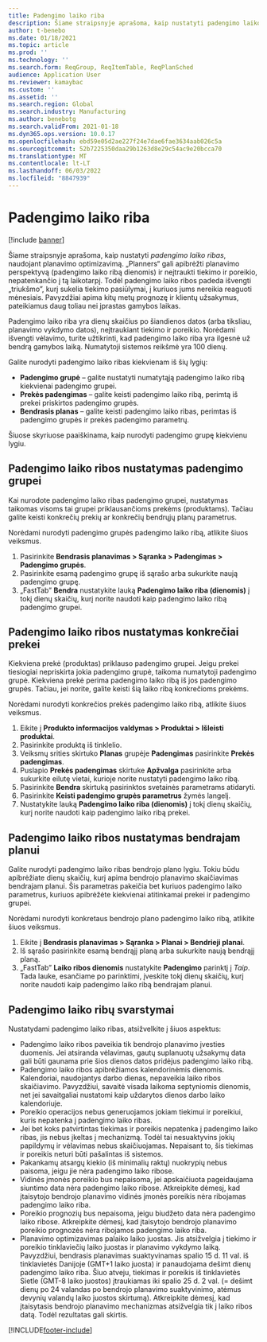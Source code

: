 ```yaml
---
title: Padengimo laiko riba
description: Šiame straipsnyje aprašoma, kaip nustatyti padengimo laiko ribas, naudojant planavimo optimizavimą. Padengimo laiko riba nurodo jūsų planavimo perspektyvą ir limitą.
author: t-benebo
ms.date: 01/18/2021
ms.topic: article
ms.prod: ''
ms.technology: ''
ms.search.form: ReqGroup, ReqItemTable, ReqPlanSched
audience: Application User
ms.reviewer: kamaybac
ms.custom: ''
ms.assetid: ''
ms.search.region: Global
ms.search.industry: Manufacturing
ms.author: benebotg
ms.search.validFrom: 2021-01-18
ms.dyn365.ops.version: 10.0.17
ms.openlocfilehash: ebd59e05d2ae227f24e7dae6fae3634aab026c5a
ms.sourcegitcommit: 52b7225350daa29b1263d8e29c54ac9e20bcca70
ms.translationtype: MT
ms.contentlocale: lt-LT
ms.lasthandoff: 06/03/2022
ms.locfileid: "8847939"
---
```

# <a name="coverage-time-fences"></a>Padengimo laiko riba

[!include [banner](../../includes/banner.md)]

Šiame straipsnyje aprašoma, kaip nustatyti *padengimo laiko ribas*, naudojant planavimo optimizavimą. „Planners“ gali apibrėžti planavimo perspektyvą (padengimo laiko ribą dienomis) ir neįtraukti tiekimo ir poreikio, nepatenkančio į tą laikotarpį. Todėl padengimo laiko ribos padeda išvengti „triukšmo”, kurį sukelia tiekimo pasiūlymai, į kuriuos jums nereikia reaguoti mėnesiais. Pavyzdžiai apima kitų metų prognozę ir klientų užsakymus, pateikiamus daug toliau nei įprastas gamybos laikas.

Padengimo laiko riba yra dienų skaičius po šiandienos datos (arba tiksliau, planavimo vykdymo datos), neįtraukiant tiekimo ir poreikio. Norėdami išvengti vėlavimo, turite užtikrinti, kad padengimo laiko riba yra ilgesnė už bendrą gamybos laiką. Numatytoji sistemos reikšmė yra 100 dienų.

Galite nurodyti padengimo laiko ribas kiekvienam iš šių lygių:

- **Padengimo grupė** – galite nustatyti numatytąją padengimo laiko ribą kiekvienai padengimo grupei.
- **Prekės padengimas** – galite keisti padengimo laiko ribą, perimtą iš prekei priskirtos padengimo grupės.
- **Bendrasis planas** – galite keisti padengimo laiko ribas, perimtas iš padengimo grupės ir prekės padengimo parametrų.

Šiuose skyriuose paaiškinama, kaip nurodyti padengimo grupę kiekvienu lygiu.

## <a name="set-a-coverage-time-fence-for-a-coverage-group"></a>Padengimo laiko ribos nustatymas padengimo grupei

Kai nurodote padengimo laiko ribas padengimo grupei, nustatymas taikomas visoms tai grupei priklausančioms prekėms (produktams). Tačiau galite keisti konkrečių prekių ar konkrečių bendrųjų planų parametrus.

Norėdami nurodyti padengimo grupės padengimo laiko ribą, atlikite šiuos veiksmus.

1. Pasirinkite **Bendrasis planavimas \> Sąranka \> Padengimas \> Padengimo grupės**.
1. Pasirinkite esamą padengimo grupę iš sąrašo arba sukurkite naują padengimo grupę.
1. „FastTab” **Bendra** nustatykite lauką **Padengimo laiko riba (dienomis)** į tokį dienų skaičių, kurį norite naudoti kaip padengimo laiko ribą padengimo grupei.

## <a name="set-a-coverage-time-fence-for-a-specific-item"></a>Padengimo laiko ribos nustatymas konkrečiai prekei

Kiekviena prekė (produktas) priklauso padengimo grupei. Jeigu prekei tiesiogiai nepriskirta jokia padengimo grupė, taikoma numatytoji padengimo grupė. Kiekviena prekė perima padengimo laiko ribą iš jos padengimo grupės. Tačiau, jei norite, galite keisti šią laiko ribą konkrečioms prekėms.

Norėdami nurodyti konkrečios prekės padengimo laiko ribą, atlikite šiuos veiksmus.

1. Eikite į **Produkto informacijos valdymas \> Produktai \> Išleisti produktai**.
1. Pasirinkite produktą iš tinklelio.
1. Veiksmų srities skirtuko **Planas** grupėje **Padengimas** pasirinkite **Prekės padengimas**.
1. Puslapio **Prekės padengimas** skirtuke **Apžvalga** pasirinkite arba sukurkite eilutę vietai, kurioje norite nustatyti padengimo laiko ribą.
1. Pasirinkite **Bendra** skirtuką pasirinktos svetainės parametrams atidaryti.
1. Pasirinkite **Keisti padengimo grupės parametrus** žymės langelį.
1. Nustatykite lauką **Padengimo laiko riba (dienomis)** į tokį dienų skaičių, kurį norite naudoti kaip padengimo laiko ribą prekei.

## <a name="set-a-coverage-time-fence-for-a-specific-master-plan"></a>Padengimo laiko ribos nustatymas bendrajam planui

Galite nurodyti padengimo laiko ribas bendrojo plano lygiu. Tokiu būdu apibrėžiate dienų skaičių, kurį apima bendrojo planavimo skaičiavimas bendrajam planui. Šis parametras pakeičia bet kuriuos padengimo laiko parametrus, kuriuos apibrėžėte kiekvienai atitinkamai prekei ir padengimo grupei.

Norėdami nurodyti konkretaus bendrojo plano padengimo laiko ribą, atlikite šiuos veiksmus.

1. Eikite į **Bendrasis planavimas \> Sąranka \> Planai \> Bendrieji planai**.
1. Iš sąrašo pasirinkite esamą bendrąjį planą arba sukurkite naują bendrąjį planą.
1. „FastTab” **Laiko ribos dienomis** nustatykite **Padengimo** parinktį į *Taip*. Tada lauke, esančiame po parinktimi, įveskite tokį dienų skaičių, kurį norite naudoti kaip padengimo laiko ribą bendrajam planui.

## <a name="considerations-for-coverage-time-fences"></a>Padengimo laiko ribų svarstymai

Nustatydami padengimo laiko ribas, atsižvelkite į šiuos aspektus:

- Padengimo laiko ribos paveikia tik bendrojo planavimo įvesties duomenis. Jei atsiranda vėlavimas, gautų suplanuotų užsakymų data gali būti gaunama prie šios dienos datos pridėjus padengimo laiko ribą.
- Padengimo laiko ribos apibrėžiamos kalendorinėmis dienomis. Kalendoriai, naudojantys darbo dienas, nepaveikia laiko ribos skaičiavimo. Pavyzdžiui, savaitė visada laikoma septyniomis dienomis, net jei savaitgaliai nustatomi kaip uždarytos dienos darbo laiko kalendoriuje.
- Poreikio operacijos nebus generuojamos jokiam tiekimui ir poreikiui, kuris nepatenka į padengimo laiko ribas.
- Jei bet koks patvirtintas tiekimas ir poreikis nepatenka į padengimo laiko ribas, jis nebus įkeltas į mechanizmą. Todėl tai nesuaktyvins jokių papildymų ir vėlavimas nebus skaičiuojamas. Nepaisant to, šis tiekimas ir poreikis neturi būti pašalintas iš sistemos.
- Pakankamų atsargų kiekio (iš minimalių raktų) nuokrypių nebus paisoma, jeigu jie nėra padengimo laiko ribose.
- Vidinės įmonės poreikio bus nepaisoma, jei apskaičiuota pageidaujama siuntimo data nėra padengimo laiko ribose. Atkreipkite dėmesį, kad įtaisytojo bendrojo planavimo vidinės įmonės poreikis nėra ribojamas padengimo laiko riba.
- Poreikio prognozių bus nepaisoma, jeigu biudžeto data nėra padengimo laiko ribose. Atkreipkite dėmesį, kad įtaisytojo bendrojo planavimo poreikio prognozės nėra ribojamos padengimo laiko riba.
- Planavimo optimizavimas palaiko laiko juostas. Jis atsižvelgia į tiekimo ir poreikio tinklaviečių laiko juostas ir planavimo vykdymo laiką. Pavyzdžiui, bendrasis planavimas suaktyvinamas spalio 15 d. 11 val. iš tinklavietės Danijoje (GMT+1 laiko juosta) ir panaudojama dešimt dienų padengimo laiko riba. Šiuo atveju, tiekimas ir poreikis iš tinklavietės Sietle (GMT-8 laiko juostos) įtraukiamas iki spalio 25 d. 2 val. (= dešimt dienų po 24 valandas po bendrojo planavimo suaktyvinimo, atėmus devynių valandų laiko juostos skirtumą). Atkreipkite dėmesį, kad įtaisytasis bendrojo planavimo mechanizmas atsižvelgia tik į laiko ribos datą. Todėl rezultatas gali skirtis.


[!INCLUDE[footer-include](../../../includes/footer-banner.md)]